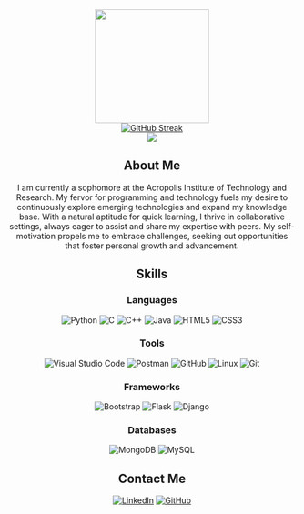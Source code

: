 <div id="header" align="center">
    <img src="https://media.giphy.com/media/M9gbBd9nbDrOTu1Mqx/giphy.gif" width="200"/>
</div>
<div align="center">
    <a href="https://git.io/streak-stats"><img src="https://github-readme-streak-stats.herokuapp.com?user=shivharerachit&theme=dark&border_radius=12&card_width=800&card_height=250" alt="GitHub Streak" /></a>
</div>
<div align="center">
    <a href="https://github-readme-stats.vercel.app/api/top-langs"><img src="https://github-readme-stats.vercel.app/api/top-langs/?username=shivharerachit&layout=pie&theme=dark&size_weight=0&count_weight=1"></a>
</div>

<div id="about" align="center">
    <h2>About Me</h2>
    <p>
       I am currently a sophomore at the Acropolis Institute of Technology and Research. My fervor for programming and technology fuels my desire to continuously explore emerging technologies and expand my knowledge base. With a natural aptitude for quick learning, I thrive in collaborative settings, always eager to assist and share my expertise with peers. My self-motivation propels me to embrace challenges, seeking out opportunities that foster personal growth and advancement.
    </p>
</div>

<div id="skills" align="center">
    <h2>Skills</h2>
    <h3>Languages</h3>
    <p>
        <img src="https://img.shields.io/badge/Python-3776AB?style=for-the-badge&logo=python&logoColor=white" alt="Python" />
        <img src="https://img.shields.io/badge/C-00599C?style=for-the-badge&logo=c&logoColor=white" alt="C" />
        <img src="https://img.shields.io/badge/C++-00599C?style=for-the-badge&logo=c%2B%2B&logoColor=white" alt="C++" />
        <img src="https://img.shields.io/badge/Java-007396?style=for-the-badge&logo=java&logoColor=white" alt="Java" />
        <img src="https://img.shields.io/badge/HTML5-E34F26?style=for-the-badge&logo=html5&logoColor=white" alt="HTML5" />
        <img src="https://img.shields.io/badge/CSS3-1572B6?style=for-the-badge&logo=css3&logoColor=white" alt="CSS3" />
    </p>
    <h3>Tools</h3>
    <p>
        <img src="https://img.shields.io/badge/Visual%20Studio%20Code-007ACC?style=for-the-badge&logo=visual-studio-code&logoColor=white" alt="Visual Studio Code" />
        <img src="https://img.shields.io/badge/Postman-FF6C37?style=for-the-badge&logo=postman&logoColor=white" alt="Postman" /> 
        <img src="https://img.shields.io/badge/GitHub-181717?style=for-the-badge&logo=github&logoColor=white" alt="GitHub" />
        <img src="https://img.shields.io/badge/Linux-FCC624?style=for-the-badge&logo=linux&logoColor=black" alt="Linux" />
        <img src="https://img.shields.io/badge/Git-F05032?style=for-the-badge&logo=git&logoColor=white" alt="Git" />
    </p>
    <h3>Frameworks</h3>
    <p>
        <img src="https://img.shields.io/badge/Bootstrap-563D7C?style=for-the-badge&logo=bootstrap&logoColor=white" alt="Bootstrap" />
        <img src="https://img.shields.io/badge/Flask-000000?style=for-the-badge&logo=flask&logoColor=white" alt="Flask" />
        <img src="https://img.shields.io/badge/Django-092E20?style=for-the-badge&logo=django&logoColor=white" alt="Django" />
    </p>
    <h3>Databases</h3>
    <p>
        <img src="https://img.shields.io/badge/MongoDB-47A248?style=for-the-badge&logo=mongodb&logoColor=white" alt="MongoDB" />
        <img src="https://img.shields.io/badge/MySQL-4479A1?style=for-the-badge&logo=mysql&logoColor=white" alt="MySQL" />
    </p>
</div>
<!-- Contact Me -->
<div id="contact" align="center">
    <h2>Contact Me</h2>
    <p>
        <a href="https://www.linkedin.com/in/rachit-shivhare-a9a224217/"><img src="https://img.shields.io/badge/LinkedIn-0077B5?style=for-the-badge&logo=linkedin&logoColor=white" alt="LinkedIn" /></a>
        <a href="https://www.github.com/shivharerachit/"><img src="https://img.shields.io/badge/GitHub-181717?style=for-the-badge&logo=github&logoColor=white" alt="GitHub" /></a>
        <!-- <a href="https://twitter.com/RachitShiv47179"><img src="https://img.shields.io/badge/Twitter-1DA1F2?style=for-the-badge&logo=twitter&logoColor=white" alt="Twitter" /></a> -->
        <!-- <a href="https://stackoverflow.com/users/22852388/rachit-shivhare"><img src="https://img.shields.io/badge/Stack%20Overflow-FE7A16?style=for-the-badge&logo=stack-overflow&logoColor=white" alt="Stack Overflow" /></a> -->
        <!-- <a href="https://www.quora.com/profile/Rachit-Shivhare-8"><img src="https://img.shields.io/badge/Quora-B92B27?style=for-the-badge&logo=quora&logoColor=white" alt="Quora" /></a> -->
        <!-- <a href="https://www.reddit.com/user/Leather-Wrongdoer-19/"><img src="https://img.shields.io/badge/Reddit-FF4500?style=for-the-badge&logo=reddit&logoColor=white" alt="Reddit" /></a> -->
    </p>
</div>

